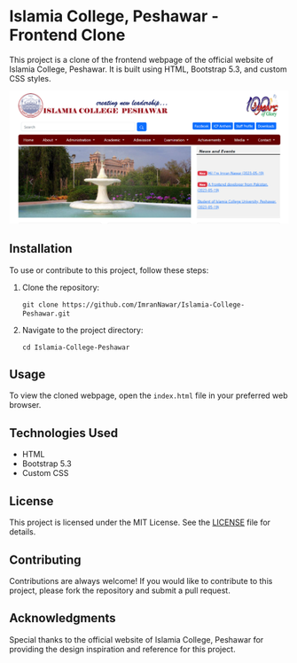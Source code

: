 # Islamia College, Peshawar - Frontend Clone

This project is a clone of the frontend webpage of the official website of Islamia College, Peshawar. It is built using HTML, Bootstrap 5.3, and custom CSS styles.

[![Home Page](./img/HomePage.png)](https://imrannawar.github.io/Islamia-College-Peshawar/)

## Installation

To use or contribute to this project, follow these steps:

1. Clone the repository:
    ```
    git clone https://github.com/ImranNawar/Islamia-College-Peshawar.git
    ```

2. Navigate to the project directory:
   ```
   cd Islamia-College-Peshawar
   ```

## Usage

To view the cloned webpage, open the `index.html` file in your preferred web browser.

## Technologies Used

- HTML
- Bootstrap 5.3
- Custom CSS

## License

This project is licensed under the MIT License. See the [LICENSE](https://github.com/ImranNawar/Islamia-College-Peshawar/blob/main/LICENSE) file for details.

## Contributing

Contributions are always welcome! If you would like to contribute to this project, please fork the repository and submit a pull request.

## Acknowledgments

Special thanks to the official website of Islamia College, Peshawar for providing the design inspiration and reference for this project.
